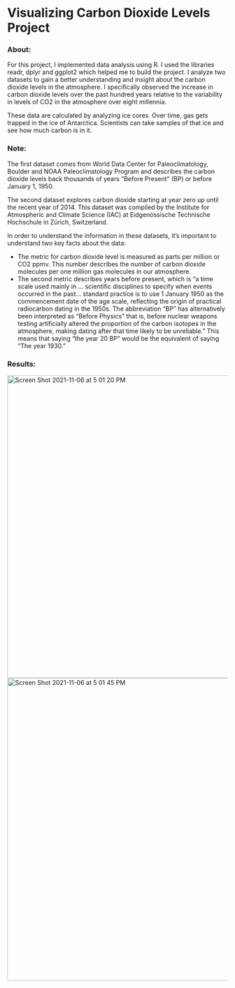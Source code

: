 # Visualizing Carbon Dioxide Levels Project
### About: 

For this project, I implemented data analysis using R. I used the libraries readr, dplyr and ggplot2 which helped me to build the project. I analyze two datasets to gain a better understanding and insight about the carbon dioxide levels in the atmosphere. I specifically observed the increase in carbon dioxide levels over the past hundred years relative to the variability in levels of CO2 in the atmosphere over eight millennia.

These data are calculated by analyzing ice cores. Over time, gas gets trapped in the ice of Antarctica. Scientists can take samples of that ice and see how much carbon is in it.

 
### Note:

The first dataset comes from World Data Center for Paleoclimatology, Boulder and NOAA Paleoclimatology Program and describes the carbon dioxide levels back thousands of years “Before Present” (BP) or before January 1, 1950.

The second dataset explores carbon dioxide starting at year zero up until the recent year of 2014. This dataset was compiled by the Institute for Atmospheric and Climate Science (IAC) at Eidgenössische Technische Hochschule in Zürich, Switzerland.

In order to understand the information in these datasets, it’s important to understand two key facts about the data:

- The metric for carbon dioxide level is measured as parts per million or CO2 ppmv. This number describes the number of carbon dioxide molecules per one million gas molecules in our atmosphere.
- The second metric describes years before present, which is “a time scale used mainly in … scientific disciplines to specify when events occurred in the past… standard practice is to use 1 January 1950 as the commencement date of the age scale, reflecting the origin of practical radiocarbon dating in the 1950s. The abbreviation “BP” has alternatively been interpreted as “Before Physics” that is, before nuclear weapons testing artificially altered the proportion of the carbon isotopes in the atmosphere, making dating after that time likely to be unreliable.” This means that saying “the year 20 BP” would be the equivalent of saying “The year 1930.”

### Results: 

<img width="692" alt="Screen Shot 2021-11-06 at 5 01 20 PM" src="https://user-images.githubusercontent.com/89553126/140625047-bfa10708-64f5-45a2-ad74-c78eb51db21e.png">

<img width="692" alt="Screen Shot 2021-11-06 at 5 01 45 PM" src="https://user-images.githubusercontent.com/89553126/140625048-a73132ae-3cc6-47cc-9657-8aa7067b9cd2.png">
